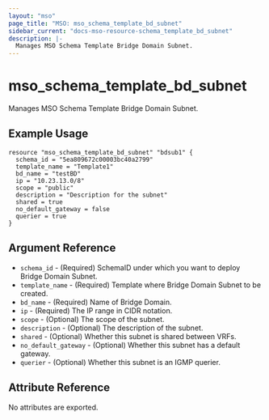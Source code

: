 ```yaml
---
layout: "mso"
page_title: "MSO: mso_schema_template_bd_subnet"
sidebar_current: "docs-mso-resource-schema_template_bd_subnet"
description: |-
  Manages MSO Schema Template Bridge Domain Subnet.
---
```


# mso_schema_template_bd_subnet #

Manages MSO Schema Template Bridge Domain Subnet.

## Example Usage ##

```hcl
resource "mso_schema_template_bd_subnet" "bdsub1" {
  schema_id = "5ea809672c00003bc40a2799"
  template_name = "Template1"
  bd_name = "testBD"
  ip = "10.23.13.0/8"
  scope = "public"
  description = "Description for the subnet"
  shared = true
  no_default_gateway = false
  querier = true
}
```

## Argument Reference ##

* `schema_id` - (Required) SchemaID under which you want to deploy Bridge Domain Subnet.
* `template_name` - (Required) Template where Bridge Domain Subnet to be created.
* `bd_name` - (Required) Name of Bridge Domain.
* `ip` - (Required) The IP range in CIDR notation.
* `scope` - (Optional) The scope of the subnet.
* `description` - (Optional) The description of the subnet.
* `shared` - (Optional) Whether this subnet is shared between VRFs.
* `no_default_gateway` - (Optional) Whether this subnet has a default gateway.
* `querier` - (Optional) Whether this subnet is an IGMP querier.

## Attribute Reference ##

No attributes are exported.
